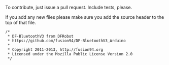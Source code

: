 To contribute, just issue a pull request. Include tests, please. 

If you add any new files please make sure you add the source header to the top of that file.
```
/*
 * DF-BluetoothV3 from DFRobot
 * https://github.com/fusion94/DF-BluetoothV3_Arduino
 *
 * Copyright 2011-2013, http://fusion94.org
 * Licensed under the Mozilla Public License Version 2.0
 */
